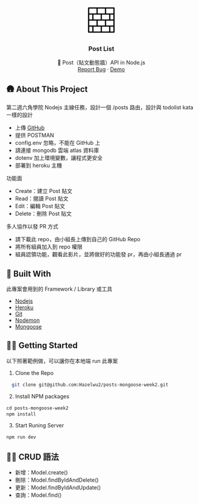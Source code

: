 
<div align="center">
  <a href="https://github.com/Hazelwu2/posts-mongoose-week2.git">
    <img src="./logo.png" alt="Logo" width="80" height="80">
  </a>

  <h3 align="center">Post List</h3>

  <p align="center">
    📆 Post（貼文動態牆）API in Node.js
    <br />
    <a href="https://github.com/Hazelwu2/posts-mongoose-week2/issues">Report Bug</a>
    ·
    <a href="https://posts-mongoose-week2.herokuapp.com/">Demo</a>
  </p>
</div>

## 🛖 About This Project
第二週六角學院 Nodejs 主線任務，設計一個 /posts 路由，設計與 todolist kata 一樣的設計

* 上傳 [GitHub](https://github.com/Hazelwu2/posts-mongoose-week2.git)
* 提供 POSTMAN
* config.env 忽略，不能在 GitHub 上
* 請連接 mongodb 雲端 atlas 資料庫
* dotenv 加上環境變數，讓程式更安全
* 部署到 heroku 主機

功能面
* Create：建立 Post 貼文
* Read：閱讀 Post 貼文
* Edit：編輯 Post 貼文
* Delete：刪除 Post 貼文

多人協作以發 PR 方式
* 請下載此 repo，由小組長上傳到自己的 GitHub Repo
* 將所有組員加入到 repo 權限
* 組員認領功能，觀看此影片，並將做好的功能發 pr，再由小組長通過 pr


## 🔨 Built With
此專案會用到的 Framework / Library 或工具

* [Nodejs](https://github.com/nodejs)
* [Heroku](https://www.heroku.com/)
* [Git](https://git-scm.com/)
* [Nodemon](https://www.npmjs.com/package/nodemon)
* [Mongoose](https://mongoosejs.com/)

## 👨‍💻 Getting Started
以下照著範例做，可以讓你在本地端 run 此專案

1. Clone the Repo
  ```sh
    git clone git@github.com:Hazelwu2/posts-mongoose-week2.git
  ```
2. Install NPM packages
  ```
  cd posts-mongoose-week2
  npm install
  ```
3. Start Runing Server
  ```
  npm run dev
  ```

## 👨‍💻 CRUD 語法
- 新增：Model.create()
- 刪除：Model.findByIdAndDelete()
- 更新：Model.findByIdAndUpdate()
- 查詢：Model.find()